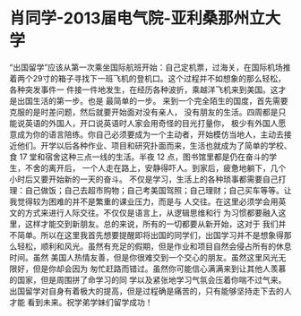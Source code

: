 # 肖同学-2013届电气院-亚利桑那州立大学

“出国留学”应该从第一次乘坐国际航班开始：自己定机票，过海关，在国际机场推着两个29寸的箱子寻找下一班飞机的登机口。这个过程并不如想象的那么轻松，各种突发事件一 件接一件地发生，在经历各种波折，乘越洋飞机来到美国。这才是出国生活的第一步。也是 最简单的一步。 来到一个完全陌生的国度，首先需要克服的是时差问题，然后就要开始面对没有亲人， 没有朋友的生活。四周都是只能说英语的外国人，开口说英语时人家会用奇怪的目光打量你， 极少有外国人愿意成为你的语言陪练。你自己必须要成为一个主动者，开始模仿当地人，主动去接近他们。开学以后各种作业、项目和研究扑面而来，生活也就成为了简单的学校、食 17 堂和宿舍这种三点一线的生活。半夜 12 点，图书馆里都是仍在奋斗的学生，不舍的离开后， 一个人走在路上，安静得吓人。到家后，疲惫地躺下，几个小时后又要开始新的一天的奋斗。 不仅是学习，生活上的各种琐事都需要自己打理：自己做饭；自己去超市购物；自己考美国驾照；自己理财；自己买车等等。让我觉得较为困难的并不是繁重的课业压力，而是与 人交往。在这里必须学会用英文的方式来进行人际交往。不仅仅是语言上，从逻辑思维和行 为习惯都要融入这里，这样才能交到新朋友。总的来说，所有的一切都要从新开始，这对于 我们并不简单。所以在这里我首先想要提醒即将出国的同学们，出国学习并不是想象得那么轻松，顺利和风光。虽然有充足的假期，但是作业和项目自然会侵占所有的休息时间。虽然 美国人热情友善，但是你很难交到一个交心的朋友。虽然这里风光无限好，但是你却会因为 匆忙赶路而错过。虽然你可能信心满满来到让其他人羡慕的国家，但是周围拼了命学习的同 学以及紧张地学习气氛会压着你喘不过气来。 出国留学对自身有着极大的提高，但是过程确是痛苦的，只有能够坚持走下去的人才能 看到未来。祝学弟学妹们留学成功！
